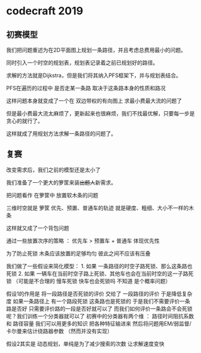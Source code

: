 # codecraft 2019

## 初赛模型

我们把问题重述为在2D平面图上规划一条路径，并且考虑总费用最小的问题。

同时引入一个时空的规划表，规划表记录着之前已规划好的路径。

求解的方法就是Dijkstra，但是我们将其纳入PFS框架下，并与规划表结合。

PFS在遍历的过程中 是否走某一条路 取决于这条路本身的性质和路况

这样问题本身就变成了一个在 双边带权的有向图上 求最小费最大流的问题了

但是最小费最大流太麻烦了，更新起来也很麻烦，我们不找最优解，只要每一步是贪心的就行了。

这样就成了用规划方法求解一条路径的问题了。

## 复赛

改变需求后，我们之前的模型还是太小了

我们准备了一个更大的箩筐来装<del>出题人</del>新需求。

把问题看作 在箩筐中 放置软木条的问题

三维时空就是 箩筐 优先、预置、普通车的轨迹 就是硬度、粗细、大小不一样的木条

这样就又成了一个背包问题

通过一些放置次序的策略 ： 优先车 > 预置车 + 普通车 体现优先性

为了防止死锁 木条应该放置的足够均匀 彼此之间不应该有压叠

我们做了一些假设来简化模型：
    1. 如果 一条路径的时空子路死锁、那么这条路也死锁
    2. 如果 一辆车在当前时空子路上死锁、其他车也会在当前时空的这一子路死锁 （可能是不合理的 慢车死锁 快车也会死锁吗 不知道 是个概率问题）
   
   假设1的作用是 将一段路径是否死锁的评价 交给了 一段路径的评价 于是降低复杂度
    如果一条路径上 有一个路段死锁 这条路也是死锁的 于是我们不需要评价一条路是否好 只需要评价路的一段是否好就可以了
    而我们如何评价一条路会不会死锁呢？我们训练一个分类器就可以了
        初赛中的分类器有两个维 ： 路径时间阻抗系数 和 路径容量
        我们可以用更多的知识 把各种特征输进来 然后将问题用EM/弱监督/卡尔曼来估计绕路器参数 （然而并没有实现）

   假设2其实是 动态规划，单纯是为了减少搜索的次数 让求解速度变快